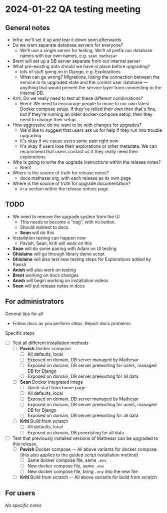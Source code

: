 # 2024-01-22 QA testing meeting 

## General notes

- Infra: we'll set it up and tear it down soon afterwards
- Do we want separate database servers for everyone?
    - We'll use a single server for testing. We'll all prefix our database names with our own names, e.g. `sean_mathesar`
- Brent will set up a DB server separate from our internal server
- What pre-existing data should we have in place before upgrading?
    - lots of stuff going on in Django, e.g. Explorations
    - What can go wrong? Migrations, losing the connection between the service in its upgraded state and the correct user database — anything that would prevent the service layer from connecting to the internal DB.
- Kriti: Do we really need to test all these different combinations?
    - Brent: We need to encourage people to move to our own latest Docker compose setup. If they've rolled their own then that's fine, but if they're running an older docker-compose setup, then they need to change their setup.
- How aggressive do we want to be with changes for upgrades?
    - We'd like to suggest that users ask us for help if they run into trouble upgrading
    - It's okay if we cause users some pain right now
    - It's okay if users lose their explorations or other metadata. We can recommend that users contact us if they really need their explorations
- Who is going to write the upgrade instructions within the release notes?
    - Brent
- Where is the source of truth for release notes?
    - docs.mathesar.org, with each release as its own page
- Where is the source of truth for upgrade documentation?
    - in a section within the release notees page

## TODO

- We need to remove the upgrade system from the UI
    - This needs to become a "nag", with no button.
    - Should redirect to docs
    - **Sean** will do this
- Installation testing can happen now
    - Pavish, Sean, Kriti will work on this
- **Sean** will do some pairing with Adam on UI testing
- **Ghislaine** will go through library demo script
- **Ghislaine** will also test new testing steps for Explorations added by Pavish
- **Anish** will also work on testing
- **Brent** working on docs changes
- **Anish** will begin working on installation videos
- **Sean** will put release notes in docs

## For administrators

General tips for all 

- Follow docs as you perform steps. Report docs problems.

Specific steps

- [ ] Test all different installation methods
    - [ ] **Pavish** Docker compose
        - [ ] All defaults, local
        - [ ] Exposed on domain, DB server managed by Mathesar
        - [ ] Exposed on domain, DB server preexisting for users, managed DB for Django
        - [ ] Exposed on domain, DB server preexisting for all data
    - [ ] **Sean** Docker integrated image
        - [ ] Quick start from home page
        - [ ] All defaults, local
        - [ ] Exposed on domain, DB server managed by Mathesar
        - [ ] Exposed on domain, DB server preexisting for users, managed DB for Django
        - [ ] Exposed on domain, DB server preexisting for all data
    - [ ] **Kriti** Build from scratch
        - [ ] All defaults, local
        - [ ] Exposed on domain, DB preexisting for all data
- [ ] Test that previously installed versions of Mathesar can be upgraded to this release.
    - [ ] **Pavish** Docker compose -- All above variants for docker compose (this also applies to the guided script installation method)
        - [ ] Same docker compose file, same `.env`
        - [ ] New docker compose file, same `.env`
        - [ ] New docker compose file, bring `.env` into the new file
    - [ ] **Kriti** Build from scratch -- All above variants for build from scratch

## For users
*No specific notes*
